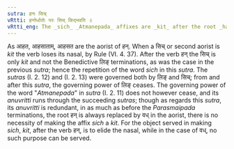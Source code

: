 ```yaml
---
sutra: हनः सिच्
vRtti: हन्तेर्धातोः परः सिच् किद्भवति ॥
vRtti_eng: The _sich_ _Atmanepada_ affixes are _kit_ after the root _han_ \"to kill.'
---
```

As आहत, आहसाताम्, आहसत are the aorist of हन्. When a सिच् or second aorist is _kit_ the verb loses its nasal, by Rule (VI. 4. 37). After the verb हन् the सिच् is only _kit_ and not the Benedictive लिङ् terminations, as was the case in the previous _sutra_; hence the repetition of the word _sich_ in this _sutra_. The _sutras_ (I. 2. 12) and (I. 2. 13) were governed both by लिङ् and सिच्; from and after this _sutra_, the governing power of लिङ् ceases. The governing power of the word "_Atmanepada_" in _sutra_ (I. 2. 11) does not however cease, and its _anuvritti_ runs through the succeeding _sutras_; though as regards this _sutra_, its _anuvritti_ is redundant, in as much as before the _Parasmaipada_ terminations, the root हन् is always replaced by वध् in the aorist, there is no necessity of making the affix _sich_ a _kit_. For the object served in making _sich_, _kit_, after the verb हन्, is to elide the nasal, while in the case of वध्, no such purpose can be served.

